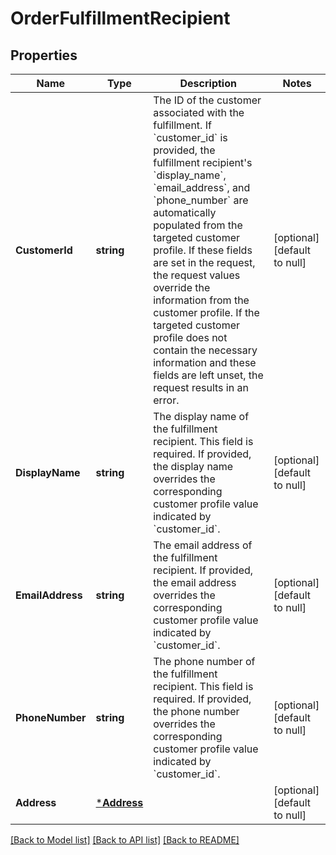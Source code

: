 # OrderFulfillmentRecipient

## Properties
Name | Type | Description | Notes
------------ | ------------- | ------------- | -------------
**CustomerId** | **string** | The ID of the customer associated with the fulfillment. If &#x60;customer_id&#x60; is provided, the fulfillment recipient&#x27;s &#x60;display_name&#x60;, &#x60;email_address&#x60;, and &#x60;phone_number&#x60; are automatically populated from the targeted customer profile. If these fields are set in the request, the request values override the information from the customer profile. If the targeted customer profile does not contain the necessary information and these fields are left unset, the request results in an error. | [optional] [default to null]
**DisplayName** | **string** | The display name of the fulfillment recipient. This field is required. If provided, the display name overrides the corresponding customer profile value indicated by &#x60;customer_id&#x60;. | [optional] [default to null]
**EmailAddress** | **string** | The email address of the fulfillment recipient. If provided, the email address overrides the corresponding customer profile value indicated by &#x60;customer_id&#x60;. | [optional] [default to null]
**PhoneNumber** | **string** | The phone number of the fulfillment recipient. This field is required. If provided, the phone number overrides the corresponding customer profile value indicated by &#x60;customer_id&#x60;. | [optional] [default to null]
**Address** | [***Address**](Address.md) |  | [optional] [default to null]

[[Back to Model list]](../README.md#documentation-for-models) [[Back to API list]](../README.md#documentation-for-api-endpoints) [[Back to README]](../README.md)

